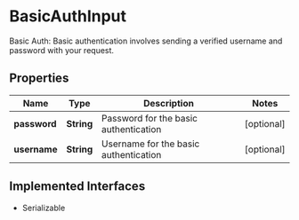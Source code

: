 

# BasicAuthInput

Basic Auth: Basic authentication involves sending a verified username and password with your request.

## Properties

| Name | Type | Description | Notes |
|------------ | ------------- | ------------- | -------------|
|**password** | **String** | Password for the basic authentication |  [optional] |
|**username** | **String** | Username for the basic authentication |  [optional] |


## Implemented Interfaces

* Serializable


